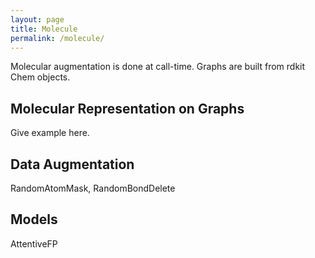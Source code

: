 ```yaml
---
layout: page
title: Molecule
permalink: /molecule/
---
```


Molecular augmentation is done at call-time. Graphs are built from rdkit Chem objects.

## Molecular Representation on Graphs

Give example here.

## Data Augmentation

RandomAtomMask, RandomBondDelete

## Models

AttentiveFP
